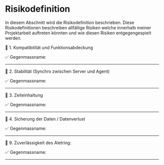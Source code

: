 # Risikodefinition

In diesem Abschnitt wird die Risikodefinition beschrieben. Diese Risikodefinitionen beschreiben allfällige Risiken welche innerhalb meiner Projektarbeit auftreten könnten und wie diesen Risiken entgegengespielt werden.

:triangular_flag_on_post: 1. Kompatibilität und Funktionsabdeckung

:white_check_mark: Gegenmassname:
____
:triangular_flag_on_post: 2. Stabilität (Synchro zwischen Server und Agent)

:white_check_mark: Gegenmassname:
____
:triangular_flag_on_post: 3. Zeiteinhaltung

:white_check_mark: Gegenmassname:
___
:triangular_flag_on_post: 4. Sicherung der Daten / Datenverlust

:white_check_mark: Gegenmassname:
____
:triangular_flag_on_post: 9. Zuverlässigkeit des Aletring:

:white_check_mark: Gegenmassname:

___
